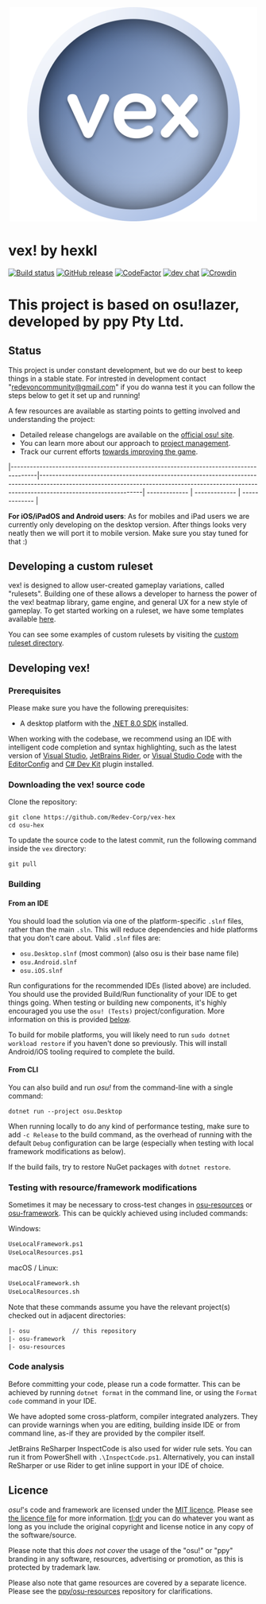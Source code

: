 <p align="center">
  <img width="500" alt="vex logo" src="vex.png">
</p>

# vex! by hexkl

[![Build status](https://github.com/ppy/osu/actions/workflows/ci.yml/badge.svg?branch=master&event=push)](https://github.com/ppy/osu/actions/workflows/ci.yml)
[![GitHub release](https://img.shields.io/github/release/ppy/osu.svg)](https://github.com/ppy/osu/releases/latest)
[![CodeFactor](https://www.codefactor.io/repository/github/ppy/osu/badge)](https://www.codefactor.io/repository/github/ppy/osu)
[![dev chat](https://discordapp.com/api/guilds/188630481301012481/widget.png?style=shield)](https://discord.gg/ppy)
[![Crowdin](https://d322cqt584bo4o.cloudfront.net/osu-web/localized.svg)](https://crowdin.com/project/osu-web)

# This project is based on osu!lazer, developed by ppy Pty Ltd.

## Status

This project is under constant development, but we do our best to keep things in a stable state. For intrested in development contact "redevoncommunity@gmail.com" if you do wanna test it you can follow the steps below to get it set up and running! 

A few resources are available as starting points to getting involved and understanding the project:

- Detailed release changelogs are available on the [official osu! site](https://osu.ppy.sh/home/changelog/lazer).
- You can learn more about our approach to [project management](https://github.com/ppy/osu/wiki/Project-management).
- Track our current efforts [towards improving the game](https://github.com/orgs/ppy/projects/7/views/6).
  
|--------------------------------------------------------------------------------------|--------------------------------------------------------------------------------------------------------------------------------------------------------------------------------------------| ------------- | ------------- | ------------- |

**For iOS/iPadOS and Android users**: As for mobiles and iPad users we are currently only developing on the desktop version. After things looks very neatly then we will port it to mobile version. Make sure you stay tuned for that :)

## Developing a custom ruleset

vex! is designed to allow user-created gameplay variations, called "rulesets". Building one of these allows a developer to harness the power of the vex! beatmap library, game engine, and general UX for a new style of gameplay. To get started working on a ruleset, we have some templates available [here](https://github.com/ppy/osu/tree/master/Templates).

You can see some examples of custom rulesets by visiting the [custom ruleset directory](https://github.com/ppy/osu/discussions/13096).

## Developing vex!

### Prerequisites

Please make sure you have the following prerequisites:

- A desktop platform with the [.NET 8.0 SDK](https://dotnet.microsoft.com/download) installed.

When working with the codebase, we recommend using an IDE with intelligent code completion and syntax highlighting, such as the latest version of [Visual Studio](https://visualstudio.microsoft.com/vs/), [JetBrains Rider](https://www.jetbrains.com/rider/), or [Visual Studio Code](https://code.visualstudio.com/) with the [EditorConfig](https://marketplace.visualstudio.com/items?itemName=EditorConfig.EditorConfig) and [C# Dev Kit](https://marketplace.visualstudio.com/items?itemName=ms-dotnettools.csdevkit) plugin installed.

### Downloading the vex! source code 

Clone the repository:

```shell
git clone https://github.com/Redev-Corp/vex-hex
cd osu-hex
```

To update the source code to the latest commit, run the following command inside the `vex` directory:

```shell
git pull
```

### Building

#### From an IDE

You should load the solution via one of the platform-specific `.slnf` files, rather than the main `.sln`. This will reduce dependencies and hide platforms that you don't care about. Valid `.slnf` files are:

- `osu.Desktop.slnf` (most common) (also osu is their base name file)
- `osu.Android.slnf`
- `osu.iOS.slnf`

Run configurations for the recommended IDEs (listed above) are included. You should use the provided Build/Run functionality of your IDE to get things going. When testing or building new components, it's highly encouraged you use the `osu! (Tests)` project/configuration. More information on this is provided [below](#contributing).

To build for mobile platforms, you will likely need to run `sudo dotnet workload restore` if you haven't done so previously. This will install Android/iOS tooling required to complete the build.

#### From CLI

You can also build and run *osu!* from the command-line with a single command:

```shell
dotnet run --project osu.Desktop
```

When running locally to do any kind of performance testing, make sure to add `-c Release` to the build command, as the overhead of running with the default `Debug` configuration can be large (especially when testing with local framework modifications as below).

If the build fails, try to restore NuGet packages with `dotnet restore`.

### Testing with resource/framework modifications

Sometimes it may be necessary to cross-test changes in [osu-resources](https://github.com/ppy/osu-resources) or [osu-framework](https://github.com/ppy/osu-framework). This can be quickly achieved using included commands:

Windows:

```ps
UseLocalFramework.ps1
UseLocalResources.ps1
```

macOS / Linux:

```ps
UseLocalFramework.sh
UseLocalResources.sh
```

Note that these commands assume you have the relevant project(s) checked out in adjacent directories:

```
|- osu            // this repository
|- osu-framework
|- osu-resources
```

### Code analysis

Before committing your code, please run a code formatter. This can be achieved by running `dotnet format` in the command line, or using the `Format code` command in your IDE.

We have adopted some cross-platform, compiler integrated analyzers. They can provide warnings when you are editing, building inside IDE or from command line, as-if they are provided by the compiler itself.

JetBrains ReSharper InspectCode is also used for wider rule sets. You can run it from PowerShell with `.\InspectCode.ps1`. Alternatively, you can install ReSharper or use Rider to get inline support in your IDE of choice.

## Licence

*osu!*'s code and framework are licensed under the [MIT licence](https://opensource.org/licenses/MIT). Please see [the licence file](LICENCE) for more information. [tl;dr](https://tldrlegal.com/license/mit-license) you can do whatever you want as long as you include the original copyright and license notice in any copy of the software/source.

Please note that this *does not cover* the usage of the "osu!" or "ppy" branding in any software, resources, advertising or promotion, as this is protected by trademark law.

Please also note that game resources are covered by a separate licence. Please see the [ppy/osu-resources](https://github.com/ppy/osu-resources) repository for clarifications.
